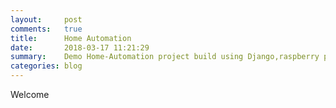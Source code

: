 ```yaml
---
layout:     post
comments:   true
title:      Home Automation
date:       2018-03-17 11:21:29
summary:    Demo Home-Automation project build using Django,raspberry pi,Xbees 
categories: blog
---
```


Welcome